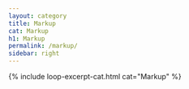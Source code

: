 ```yaml
---
layout: category
title: Markup
cat: Markup
h1: Markup
permalink: /markup/
sidebar: right
---
```


{% include loop-excerpt-cat.html cat="Markup" %}
